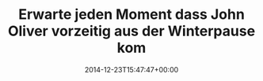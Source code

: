 ---
retweeted: false
source: <a href="http://twitter.com" rel="nofollow">Twitter Web Client</a>
entities:
  hashtags: []
  symbols: []
  user_mentions: []
  urls: []
display_text_range:
- '0'
- '138'
favorite_count: '0'
id_str: '547418296732385282'
truncated: false
retweet_count: '0'
id: '547418296732385282'
created_at: Tue Dec 23 15:47:47 +0000 2014
favorited: false
full_text: Erwarte jeden Moment dass John Oliver vorzeitig aus der Winterpause kommt,
  um ein »How is Henryk M. Broder still a thing?« zu produzieren.
lang: de
tags:
- pesos/twitter
date: '2014-12-23T15:47:47+00:00'
src: https://twitter.com/bascht/status/547418296732385282
original_url: https://twitter.com/bascht/status/547418296732385282
type: twitter_tweet
text: Erwarte jeden Moment dass John Oliver vorzeitig aus der Winterpause kommt, um
  ein »How is Henryk M. Broder still a thing?« zu produzieren.
title: Erwarte jeden Moment dass John Oliver vorzeitig aus der Winterpause kom

---